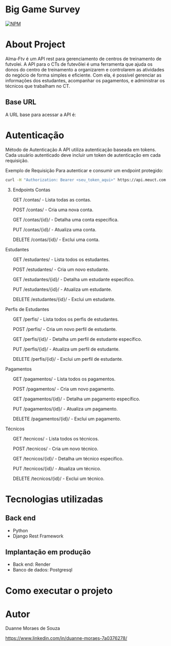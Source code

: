 # Big Game Survey 
[![NPM](https://img.shields.io/npm/l/react)](https://github.com/Duannee/Alma-Ftv-Project/blob/main/LICENSE) 

# About Project


Alma-Ftv é um API rest para gerenciamento de centros de treinamento de futvolei. 
A API para o CTs de futevôlei é uma ferramenta que ajuda os donos do centro de treinamento a organizarem e controlarem as atividades do negócio de forma simples e eficiente.
Com ela, é possível gerenciar as informações dos estudantes, acompanhar os pagamentos, e administrar os técnicos que trabalham no CT.

## Base URL
A URL base para acessar a API é:

# Autenticação
Método de Autenticação
A API utiliza autenticação baseada em tokens. Cada usuário autenticado deve incluir um token de autenticação em cada requisição.

Exemplo de Requisição
Para autenticar e consumir um endpoint protegido:
``` bash
curl -H "Authorization: Bearer <seu_token_aqui>" https://api.meuct.com.br/v1/estudantes/
```

3. Endpoints
Contas
<ul>GET /contas/ - Lista todas as contas.</ul>
<ul>POST /contas/ - Cria uma nova conta.</ul>
<ul>GET /contas/{id}/ - Detalha uma conta específica.</ul>
<ul>PUT /contas/{id}/ - Atualiza uma conta.</ul>
<ul>DELETE /contas/{id}/ - Exclui uma conta.</ul>
Estudantes
<ul>GET /estudantes/ - Lista todos os estudantes.</ul>
<ul>POST /estudantes/ - Cria um novo estudante.</ul>
<ul>GET /estudantes/{id}/ - Detalha um estudante específico.</ul>
<ul>PUT /estudantes/{id}/ - Atualiza um estudante.</ul>
<ul>DELETE /estudantes/{id}/ - Exclui um estudante.</ul>
Perfis de Estudantes
<ul>GET /perfis/ - Lista todos os perfis de estudantes.</ul>
<ul>POST /perfis/ - Cria um novo perfil de estudante.</ul>
<ul>GET /perfis/{id}/ - Detalha um perfil de estudante específico.</ul>
<ul>PUT /perfis/{id}/ - Atualiza um perfil de estudante.</ul>
<ul>DELETE /perfis/{id}/ - Exclui um perfil de estudante.</ul>
Pagamentos
<ul>GET /pagamentos/ - Lista todos os pagamentos.</ul>
<ul>POST /pagamentos/ - Cria um novo pagamento.</ul>
<ul>GET /pagamentos/{id}/ - Detalha um pagamento específico.</ul>
<ul>PUT /pagamentos/{id}/ - Atualiza um pagamento.</ul>
<ul>DELETE /pagamentos/{id}/ - Exclui um pagamento.</ul>
Técnicos
<ul>GET /tecnicos/ - Lista todos os técnicos.</ul>
<ul>POST /tecnicos/ - Cria um novo técnico.</ul>
<ul>GET /tecnicos/{id}/ - Detalha um técnico específico.</ul>
<ul>PUT /tecnicos/{id}/ - Atualiza um técnico.</ul>
<ul>DELETE /tecnicos/{id}/ - Exclui um técnico.</ul>



# Tecnologias utilizadas
## Back end
- Python
- Django Rest Framework

## Implantação em produção
- Back end: Render
- Banco de dados: Postgresql

# Como executar o projeto



# Autor

Duanne Moraes de Souza 

https://www.linkedin.com/in/duanne-moraes-7a0376278/

